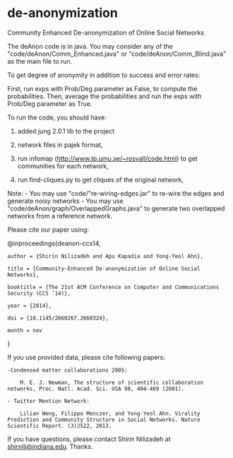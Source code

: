 de-anonymization
================

Community Enhanced De-anonymization of Online Social Networks

The deAnon code is in java. You may consider any of the "code/deAnon/Comm_Enhanced.java" or "code/deAnon/Comm_Blind.java" as the main file to run.

To get degree of anonymity in addition to success and error rates:

First, run exps with Prob/Deg parameter as False, to compute the probabilities.
Then, average the probabilities and run the exps with Prob/Deg parameter as True. 



To run the code, you should have: 

1) added jung 2.0.1 lib to the project

2) network files in pajek format,

3) run infomap (http://www.tp.umu.se/~rosvall/code.html) to get communities for each network,

4) run find-cliques.py to get cliques of the original network,



Note: 
	- You may use "code/"re-wiring-edges.jar" to re-wire the edges and generate noisy networks
	- You may use "code/deAnon/graph/OverlappedGraphs.java" to generate two overlapped networks from a reference network.


Please cite our paper using:

@inproceedings{deanon-ccs14,

    author = {Shirin Nilizadeh and Apu Kapadia and Yong-Yeol Ahn},

    title = {Community-Enhanced De-anonymization of Online Social Networks},

    booktitle = {The 21st ACM Conference on Computer and Communications Security (CCS ’14)},

    year = {2014},

    doi = {10.1145/2660267.2660324},

    month = nov
}

If you use provided data, please cite following papers:


	-Condensed matter collaborations 2005: 
  		
		M. E. J. Newman, The structure of scientific collaboration networks, Proc. Natl. Acad. Sci. USA 98, 404-409 (2001).

	- Twitter Mention Network:
		
		Lilian Weng, Filippo Menczer, and Yong-Yeol Ahn. Virality Prediction and Community Structure in Social Networks. Nature Scientific Report. (3)2522, 2013.




If you have questions, please contact Shirin Nilizadeh at shirnili@indiana.edu. Thanks.
